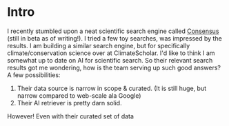 
# Intro
I recently stumbled upon a neat scientific search engine called [Consensus](https://consensus.app/) (still in beta as of writing!). I tried a few toy searches, was impressed by the results. I am building a similar search engine, but for specifically climate/conservation science over at ClimateScholar. I'd like to think I am somewhat up to date on AI for scientific search. So their relevant search results got me wondering, how is the team serving up such good answers? A few possibilities: 

1. Their data source is narrow in scope & curated. (It is still huge, but narrow compared to web-scale ala Google)
2. Their AI retriever is pretty darn solid.

However! Even with their curated set of data

